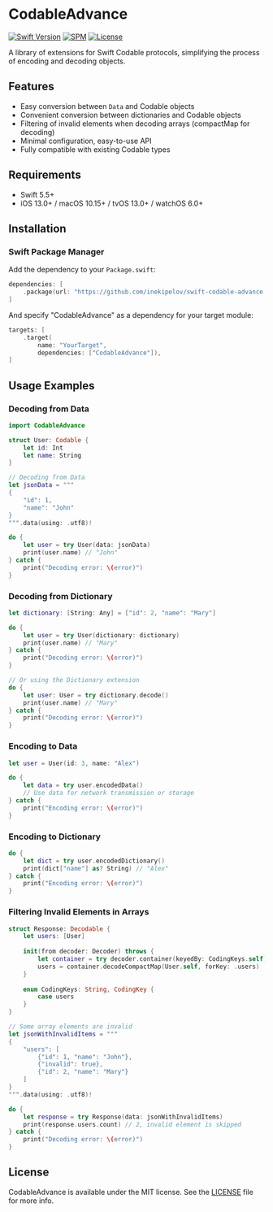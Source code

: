 # CodableAdvance

[![Swift Version](https://img.shields.io/badge/Swift-5.5+-orange.svg)](https://swift.org/)
[![SPM](https://img.shields.io/badge/SPM-compatible-brightgreen.svg)](https://swift.org/package-manager/)
[![License](https://img.shields.io/badge/license-MIT-blue.svg)](LICENSE)

A library of extensions for Swift Codable protocols, simplifying the process of encoding and decoding objects.

## Features

- Easy conversion between `Data` and Codable objects
- Convenient conversion between dictionaries and Codable objects
- Filtering of invalid elements when decoding arrays (compactMap for decoding)
- Minimal configuration, easy-to-use API
- Fully compatible with existing Codable types

## Requirements

- Swift 5.5+
- iOS 13.0+ / macOS 10.15+ / tvOS 13.0+ / watchOS 6.0+

## Installation

### Swift Package Manager

Add the dependency to your `Package.swift`:

```swift
dependencies: [
    .package(url: "https://github.com/inekipelov/swift-codable-advance.git", from: "0.1.0")
]
```

And specify "CodableAdvance" as a dependency for your target module:

```swift
targets: [
    .target(
        name: "YourTarget",
        dependencies: ["CodableAdvance"]),
]
```

## Usage Examples

### Decoding from Data

```swift
import CodableAdvance

struct User: Codable {
    let id: Int
    let name: String
}

// Decoding from Data
let jsonData = """
{
    "id": 1,
    "name": "John"
}
""".data(using: .utf8)!

do {
    let user = try User(data: jsonData)
    print(user.name) // "John"
} catch {
    print("Decoding error: \(error)")
}
```

### Decoding from Dictionary

```swift
let dictionary: [String: Any] = ["id": 2, "name": "Mary"]

do {
    let user = try User(dictionary: dictionary)
    print(user.name) // "Mary"
} catch {
    print("Decoding error: \(error)")
}

// Or using the Dictionary extension
do {
    let user: User = try dictionary.decode()
    print(user.name) // "Mary"
} catch {
    print("Decoding error: \(error)")
}
```

### Encoding to Data

```swift
let user = User(id: 3, name: "Alex")

do {
    let data = try user.encodedData()
    // Use data for network transmission or storage
} catch {
    print("Encoding error: \(error)")
}
```

### Encoding to Dictionary

```swift
do {
    let dict = try user.encodedDictionary()
    print(dict["name"] as? String) // "Alex"
} catch {
    print("Encoding error: \(error)")
}
```

### Filtering Invalid Elements in Arrays

```swift
struct Response: Decodable {
    let users: [User]
    
    init(from decoder: Decoder) throws {
        let container = try decoder.container(keyedBy: CodingKeys.self)
        users = container.decodeCompactMap(User.self, forKey: .users)
    }
    
    enum CodingKeys: String, CodingKey {
        case users
    }
}

// Some array elements are invalid
let jsonWithInvalidItems = """
{
    "users": [
        {"id": 1, "name": "John"},
        {"invalid": true},
        {"id": 2, "name": "Mary"}
    ]
}
""".data(using: .utf8)!

do {
    let response = try Response(data: jsonWithInvalidItems)
    print(response.users.count) // 2, invalid element is skipped
} catch {
    print("Decoding error: \(error)")
}
```

## License

CodableAdvance is available under the MIT license. See the [LICENSE](LICENSE) file for more info.
